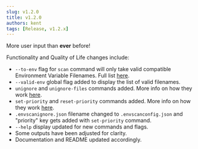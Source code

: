```yaml
---
slug: v1.2.0
title: v1.2.0
authors: kent
tags: [Release, v1.2.x]
---
```


More user input than **ever** before!<!-- truncate --> 

Functionality and Quality of Life changes include:

- `--to-env` flag for `scan` command will only take valid compatible Environment Variable Filenames. Full list [here](https://env-guardian.online/docs/env-naming-conventions/env-files).
- `--valid-env` global flag added to display the list of valid filenames.
- `unignore` and `unignore-files` commands added. More info on how they work [here](https://env-guardian.online/docs/unignore).
- `set-priority` and `reset-priority` commands added. More info on how they work [here](https://env-guardian.online/docs/priority).
- `.envscanignore.json` filename changed to `.envscanconfig.json` and "priority" key gets added with `set-priority` command.
- `--help` display updated for new commands and flags.
- Some outputs have been adjusted for clarity.
- Documentation and README updated accordingly.
